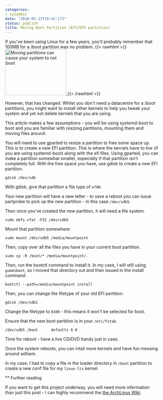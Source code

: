 ```yaml
---
categories:
- sysadmin
date: "2018-03-13T19:42:17Z"
status: publish
title: Moving Boot Partition (EFI/EPS partition)
---
```

If you've been using Linux for a few years, you'll probably remember that 100MB for a /boot partition was no problem.<!--more-->
{{< rawhtml >}}
<a href="https://gparted.org/docs/moving-space-between-partitions/C/figures/9823OS_14_03.png"> <img src="https://gparted.org/docs/moving-space-between-partitions/C/figures/9823OS_14_03.png" width="200" height="150" alt="Moving partitions can cause your system to not boot" /> </a>
{{< /rawhtml >}}

 However, that has changed. Whilst you don't need a datacentre for a /boot partitions, you might want to install other kernels to help you tweak your system and yet not delete kernels that you are using.



This article makes a few assumptions - you will be using systemd-boot to boot and you are familiar with resizing partitions, mounting them and moving files around.

You will need to use gparted to resize a partition to free some space up. This is to create a new EFI partition. This is where the kernels have to live (if you are using systemd-boot) along with the efi files. Using gparted, you can make a partition somewhat smaller, especially if that partition isn't completely full. With the free space you have, use gdisk to create a new EFI partition.

    gdisk /dev/sdb

With gdisk, give that partition a file type of `ef00`. 

Your new partition will have a new letter - to save a reboot you can issue partprobe to pick up the new partition - in this case `/dev/sdb5`. 

Then once you've created the new partition, it will need a file system.

    sudo mkfs.vfat -F32 /dev/sdb5

Mount that partition somewhere:

    sudo mount /dev/sdb5 /media/mountpoint 

Then, copy over all the files you have in your current boot partition.

    sudo cp -R /boot/* /media/mountpoint/.


Then, run the bootctl command to install it. In my case, I will still using `gummiboot`, so I moved that directory out and then issued in the install command:

    bootctl --path=/media/mountpoint install

Then, you can change the filetype of your old EFI partition:

    gdisk /dev/sdb1

Change the filetype to `8300` - this means it won't be selected for boot.

Ensure that the new boot partition is in your `/etc/fstab`.

    /dev/sdb5 /boot 	 defaults 0 0

Time for reboot - have a live CD/DVD handy just in case.

Once the system reboots, you can intall more kernels and have fun messing around withem.

In my case, I had to copy a file in the loader directory in `/boot` partition to create a new conf file for my `linux-lts` kernel.

** Further reading

If you want to get this project underway, you will need more information than just this post - I can highly recommend the [the ArchLinux Wiki](https://wiki.archlinux.org/index.php/Systemd-boot).
